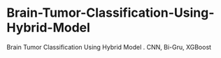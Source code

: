# Brain-Tumor-Classification-Using-Hybrid-Model
Brain Tumor Classification Using Hybrid Model . CNN, Bi-Gru, XGBoost
